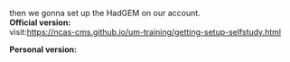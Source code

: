 then we gonna set up the HadGEM on our account.  
**Official version:**  
visit:https://ncas-cms.github.io/um-training/getting-setup-selfstudy.html

**Personal version:**
